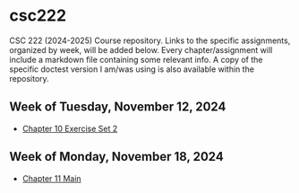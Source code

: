 # csc222
CSC 222 (2024-2025) Course repository.
Links to the specific assignments, organized by week, will be added below. Every chapter/assignment will include a markdown file containing some relevant info.
A copy of the specific doctest version I am/was using is also available within the repository.

## Week of Tuesday, November 12, 2024
- [Chapter 10 Exercise Set 2](https://github.com/Arctursus12/csc222/tree/main/Ch10_Ex2)

## Week of Monday, November 18, 2024
- [Chapter 11 Main](https://github.com/Arctursus12/csc222/tree/main/Ch11)  
